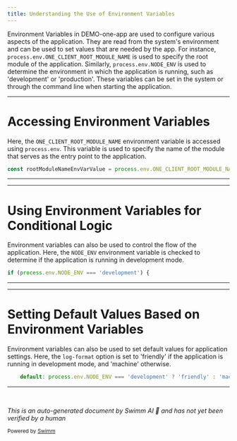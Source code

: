 ```yaml
---
title: Understanding the Use of Environment Variables
---
```

Environment Variables in DEMO-one-app are used to configure various aspects of the application. They are read from the system's environment and can be used to set values that are needed by the app. For instance, `process.env.ONE_CLIENT_ROOT_MODULE_NAME` is used to specify the root module of the application. Similarly, `process.env.NODE_ENV` is used to determine the environment in which the application is running, such as 'development' or 'production'. These variables can be set in the system or through the command line when starting the application.

<SwmSnippet path="/src/server/config/env/argv.js" line="20">

---

# Accessing Environment Variables

Here, the `ONE_CLIENT_ROOT_MODULE_NAME` environment variable is accessed using `process.env`. This variable is used to specify the name of the module that serves as the entry point to the application.

```javascript
const rootModuleNameEnvVarValue = process.env.ONE_CLIENT_ROOT_MODULE_NAME;
```

---

</SwmSnippet>

<SwmSnippet path="/src/server/config/env/argv.js" line="22">

---

# Using Environment Variables for Conditional Logic

Environment variables can also be used to control the flow of the application. Here, the `NODE_ENV` environment variable is checked to determine if the application is running in development mode.

```javascript
if (process.env.NODE_ENV === 'development') {
```

---

</SwmSnippet>

<SwmSnippet path="/src/server/config/env/argv.js" line="81">

---

# Setting Default Values Based on Environment Variables

Environment variables can also be used to set default values for application settings. Here, the `log-format` option is set to 'friendly' if the application is running in development mode, and 'machine' otherwise.

```javascript
    default: process.env.NODE_ENV === 'development' ? 'friendly' : 'machine',
```

---

</SwmSnippet>

&nbsp;

*This is an auto-generated document by Swimm AI 🌊 and has not yet been verified by a human*

<SwmMeta version="3.0.0" repo-id="Z2l0aHViJTNBJTNBREVNTy1vbmUtYXBwJTNBJTNBZ2lsYWRuYXZvdA==" repo-name="DEMO-one-app" doc-type="overview"><sup>Powered by [Swimm](/)</sup></SwmMeta>
